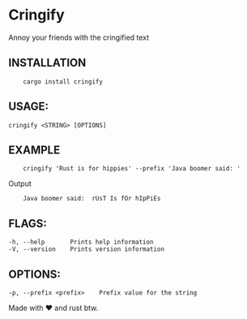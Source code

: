 # Cringify

Annoy your friends with the cringified text

## INSTALLATION

```
    cargo install cringify
```

## USAGE:

    cringify <STRING> [OPTIONS]

## EXAMPLE

```
    cringify 'Rust is for hippies' --prefix 'Java boomer said: '
```

Output

```
    Java boomer said:  rUsT Is fOr hIpPiEs
```

## FLAGS:

    -h, --help       Prints help information
    -V, --version    Prints version information

## OPTIONS:

    -p, --prefix <prefix>    Prefix value for the string

Made with ❤ and rust btw.
